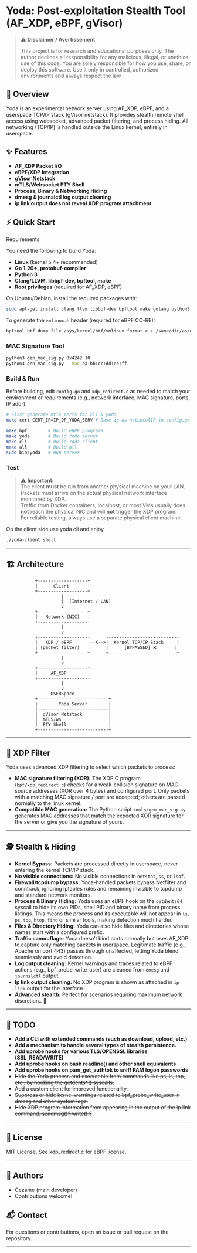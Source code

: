 # Yoda: Post-exploitation Stealth Tool (AF_XDP, eBPF, gVisor)

> ⚠️ **Disclaimer / Avertissement**
>
> This project is for research and educational purposes only. The author declines all responsibility for any malicious, illegal, or unethical use of this code. You are solely responsible for how you use, share, or deploy this software. Use it only in controlled, authorized environments and always respect the law.


## 👀 Overview
Yoda is an experimental network server using AF_XDP, eBPF, and a userspace TCP/IP stack (gVisor netstack). It provides stealth remote shell access using websocket, advanced packet filtering, and process hiding. All networking (TCP/IP) is handled outside the Linux kernel, entirely in userspace.



## ✨ Features
- **AF_XDP Packet I/O**
- **eBPF/XDP Integration**
- **gVisor Netstack** 
- **mTLS/Websocket PTY Shell**
- **Process, Binary & Networking Hiding**
- **dmesg & journalctl log output cleaning**
- **ip link output does not reveal XDP program attachment**


## ⚡ Quick Start

Requirements

You need the following to build Yoda:

- **Linux** (kernel 5.4+ recommended)
- **Go 1.20+, protobuf-compiler**
- **Python 3**
- **Clang/LLVM, libbpf-dev, bpftool, make**
- **Root privileges** (required for AF_XDP, eBPF)


On Ubuntu/Debian, install the required packages with:
```sh
sudo apt-get install clang llvm libbpf-dev bpftool make golang python3 build-essential linux-headers-$(uname -r)
```

To generate the `vmlinux.h` header (required for eBPF CO-RE):
```sh
bpftool btf dump file /sys/kernel/btf/vmlinux format c > /same/dir/as/eBPF_prog/vmlinux.h
```

### MAC Signature Tool
```sh
python3 gen_mac_sig.py 0x4242 10
python3 gen_mac_sig.py --mac aa:bb:cc:dd:ee:ff
```

### Build & Run
Before building, edit `config.go` and `xdp_redirect.c` as needed to match your environment or requirements (e.g., network interface, MAC signature, ports, IP addr).

```sh
# First generate mtls certs for cli & yoda
make cert CERT_IP=IP_OF_YODA_SERV # Same ip as netLocalIP in config.go

make bpf        # Build eBPF programs
make yoda       # Build Yoda server
make cli        # Build Yoda client
make all        # Build all
sudo bin/yoda   # Run server
```

### Test

> ⚠️ **Important:**  
> The client **must** be run from another physical machine on your LAN.  
> Packets must arrive on the actual physical network interface monitored by XDP.  
> Traffic from Docker containers, localhost, or most VMs usually does **not** reach the physical NIC and will **not** trigger the XDP program.  
> For reliable testing, always use a separate physical client machine.

On the client side use yoda cli and enjoy
```sh
./yoda-client shell
```


---


## 🏗️ Architecture
```
           +-------------------+
           |      Client       |
           +-------------------+
                     |
                     |  (Internet / LAN)
                     v
           +-------------------+
           |   Network (NIC)   |
           +-------------------+
                     |
                     v
           +-------------------+      +--------------------------+
           |   XDP / eBPF      |--X-->|  Kernel TCP/IP Stack     |
           | (packet filter)   |      |      [BYPASSED] ❌       |
           +-------------------+      +--------------------------+
                     |
                     v
           +-------------------+
           |     AF_XDP        |
           +-------------------+
                     |
                     v
                 USERSpace
           +---------------------------+
           |        Yoda Server        |
           |---------------------------|
           |  gVisor Netstack          |
           |  mTLS/ws                  |
           |  PTY Shell                |
           +---------------------------+
```


---


## 🧩 XDP Filter

Yoda uses advanced XDP filtering to select which packets to process:

- **MAC signature filtering (XOR):** The XDP C program (`bpf/xdp_redirect.c`) checks for a weak-collision signature on MAC source addresses (XOR over 4 bytes) and configured port. Only packets with a matching MAC signature / port are accepted; others are passed normally to the linux kernel.
- **Compatible MAC generation:** The Python script `tools/gen_mac_sig.py` generates MAC addresses that match the expected XOR signature for the server or give you the signature of yours.



---

## 🕵️ Stealth & Hiding

- **Kernel Bypass:** Packets are processed directly in userspace, never entering the kernel TCP/IP stack.
- **No visible connections:** No visible connections in `netstat`, `ss`, or `lsof`.
- **Firewall/tcpdump bypass:** Yoda-handled packets bypass Netfilter and conntrack, ignoring iptables rules and remaining invisible to tcpdump and standard network monitors. 
- **Process & Binary Hiding:** Yoda uses an eBPF hook on the `getdents64` syscall to hide its own PIDs, shell PID and binary name from process listings. This means the process and its executable will not appear in `ls`, `ps`, `top`, `htop`, `find` or similar tools, making detection much harder.
- **Files & Directory Hiding:** Yoda can also hide files and directories whose names start with a configured prefix.
- **Traffic camouflage:** Yoda doesn’t bind ports normally but uses AF_XDP to capture only matching packets in userspace. Legitimate traffic (e.g., Apache on port 443) passes through unaffected, letting Yoda blend seamlessly and avoid detection.
- **Log output cleaning:** Kernel warnings and traces related to eBPF actions (e.g., bpf_probe_write_user) are cleaned from `dmesg` and `journalctl` output.
- **Ip link output cleaning:** No XDP program is shown as attached in `ip link` output for the interface.
- **Advanced stealth:** Perfect for scenarios requiring maximum network discretion.. 👻


---

## 📝 TODO
- **Add a CLI with extended commands (such as download, upload, etc.)**
- **Add a mechanism to handle several types of stealth persistence.**
- **Add uprobe hooks for various TLS/OPENSSL libraries (SSL_READ/WRITE)**
- **Add uprobe hooks on bash readline() and other shell equivalents**
- **Add uprobe hooks on pam_get_authtok to sniff PAM logon passwords**
- ~~Hide the Yoda process and executable from commands like ps, ls, top, etc., by hooking the getdents*() syscalls.~~
- ~~Add a custom client for improved functionality.~~
- ~~Suppress or hide kernel warnings related to bpf_probe_write_user in dmesg and other system logs.~~ 
- ~~Hide XDP program information from appearing in the output of the ip link command. sendmsg()? write() ?~~

---

## 📄 License
MIT License. See xdp_redirect.c for eBPF license.


---

## 👤 Authors
- Cezame (main developer)
- Contributions welcome!


## 📬 Contact
For questions or contributions, open an issue or pull request on the repository.

---

